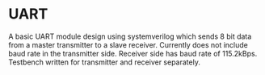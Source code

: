 # UART
A basic UART module design using systemverilog which sends 8 bit data from a master transmitter to a slave receiver.
Currently does not include baud rate in the transmitter side.
Receiver side has baud rate of 115.2kBps.
Testbench written for transmitter and receiver separately.
